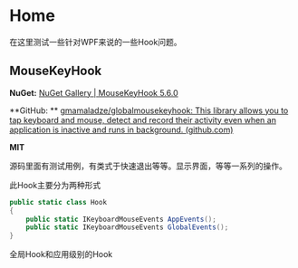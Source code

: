 # Home

在这里测试一些针对WPF来说的一些Hook问题。



## MouseKeyHook

**NuGet:**  [NuGet Gallery | MouseKeyHook 5.6.0](https://www.nuget.org/packages/MouseKeyHook/)

**GitHub: ** [gmamaladze/globalmousekeyhook: This library allows you to tap keyboard and mouse, detect and record their activity even when an application is inactive and runs in background. (github.com)](https://github.com/gmamaladze/globalmousekeyhook)

**MIT**



源码里面有测试用例，有类式于快速退出等等。显示界面，等等一系列的操作。



此Hook主要分为两种形式

```c#
public static class Hook
{
    public static IKeyboardMouseEvents AppEvents();
    public static IKeyboardMouseEvents GlobalEvents();
}
```

全局Hook和应用级别的Hook